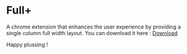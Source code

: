 Full+
========

A chrome extension that enhances the user experience by providing a single column full width layout.
You can download it here : [Download](http://is.gd/fullwidthgoogleplusforchrome)

Happy plussing !